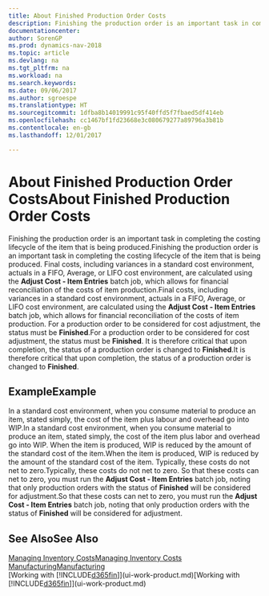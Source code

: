 ```yaml
---
title: About Finished Production Order Costs
description: Finishing the production order is an important task in completing the costing lifecycle of the item that is being produced. Final costs, including variances in a standard cost environment, actuals in a FIFO, Average, or LIFO cost environment, are calculated using the **Adjust Cost - Item Entries** batch job.
documentationcenter: 
author: SorenGP
ms.prod: dynamics-nav-2018
ms.topic: article
ms.devlang: na
ms.tgt_pltfrm: na
ms.workload: na
ms.search.keywords: 
ms.date: 09/06/2017
ms.author: sgroespe
ms.translationtype: HT
ms.sourcegitcommit: 1dfba8b14019991c95f40ffd5f7fbaed5df414eb
ms.openlocfilehash: cc1467bf1fd23668e3c080679277a89796a3b81b
ms.contentlocale: en-gb
ms.lasthandoff: 12/01/2017

---
```

# <a name="about-finished-production-order-costs"></a><span data-ttu-id="dce0f-104">About Finished Production Order Costs</span><span class="sxs-lookup"><span data-stu-id="dce0f-104">About Finished Production Order Costs</span></span>
<span data-ttu-id="dce0f-105">Finishing the production order is an important task in completing the costing lifecycle of the item that is being produced.</span><span class="sxs-lookup"><span data-stu-id="dce0f-105">Finishing the production order is an important task in completing the costing lifecycle of the item that is being produced.</span></span> <span data-ttu-id="dce0f-106">Final costs, including variances in a standard cost environment, actuals in a FIFO, Average, or LIFO cost environment, are calculated using the **Adjust Cost - Item Entries** batch job, which allows for financial reconciliation of the costs of item production.</span><span class="sxs-lookup"><span data-stu-id="dce0f-106">Final costs, including variances in a standard cost environment, actuals in a FIFO, Average, or LIFO cost environment, are calculated using the **Adjust Cost - Item Entries** batch job, which allows for financial reconciliation of the costs of item production.</span></span> <span data-ttu-id="dce0f-107">For a production order to be considered for cost adjustment, the status must be **Finished**.</span><span class="sxs-lookup"><span data-stu-id="dce0f-107">For a production order to be considered for cost adjustment, the status must be **Finished**.</span></span> <span data-ttu-id="dce0f-108">It is therefore critical that upon completion, the status of a production order is changed to **Finished**.</span><span class="sxs-lookup"><span data-stu-id="dce0f-108">It is therefore critical that upon completion, the status of a production order is changed to **Finished**.</span></span>  

## <a name="example"></a><span data-ttu-id="dce0f-109">Example</span><span class="sxs-lookup"><span data-stu-id="dce0f-109">Example</span></span>  
 <span data-ttu-id="dce0f-110">In a standard cost environment, when you consume material to produce an item, stated simply, the cost of the item plus labour and overhead go into WIP.</span><span class="sxs-lookup"><span data-stu-id="dce0f-110">In a standard cost environment, when you consume material to produce an item, stated simply, the cost of the item plus labor and overhead go into WIP.</span></span> <span data-ttu-id="dce0f-111">When the item is produced, WIP is reduced by the amount of the standard cost of the item.</span><span class="sxs-lookup"><span data-stu-id="dce0f-111">When the item is produced, WIP is reduced by the amount of the standard cost of the item.</span></span> <span data-ttu-id="dce0f-112">Typically, these costs do not net to zero.</span><span class="sxs-lookup"><span data-stu-id="dce0f-112">Typically, these costs do not net to zero.</span></span> <span data-ttu-id="dce0f-113">So that these costs can net to zero, you must run the **Adjust Cost - Item Entries** batch job, noting that only production orders with the status of **Finished** will be considered for adjustment.</span><span class="sxs-lookup"><span data-stu-id="dce0f-113">So that these costs can net to zero, you must run the **Adjust Cost - Item Entries** batch job, noting that only production orders with the status of **Finished** will be considered for adjustment.</span></span>  

## <a name="see-also"></a><span data-ttu-id="dce0f-114">See Also</span><span class="sxs-lookup"><span data-stu-id="dce0f-114">See Also</span></span>  
[<span data-ttu-id="dce0f-115">Managing Inventory Costs</span><span class="sxs-lookup"><span data-stu-id="dce0f-115">Managing Inventory Costs</span></span>](finance-manage-inventory-costs.md)  
[<span data-ttu-id="dce0f-116">Manufacturing</span><span class="sxs-lookup"><span data-stu-id="dce0f-116">Manufacturing</span></span>](production-manage-manufacturing.md)  
<span data-ttu-id="dce0f-117">[Working with [!INCLUDE[d365fin](includes/d365fin_md.md)]](ui-work-product.md)</span><span class="sxs-lookup"><span data-stu-id="dce0f-117">[Working with [!INCLUDE[d365fin](includes/d365fin_md.md)]](ui-work-product.md)</span></span>

